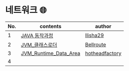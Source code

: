 # 네트워크 🌐

| No.  | contents                                                     | author                                              |
| ---- | ------------------------------------------------------------ | --------------------------------------------------- |
| 1    | [JAVA 동작과정](https://github.com/sproutt/cs-world/blob/main/Network_%EB%84%A4%ED%8A%B8%EC%9B%8C%ED%81%AC/01_TCP_UDP.md) | [Ilisha29](https://github.com/Ilisha29)             |
| 2    | [JVM_클래스로더]() | [Bellroute](https://github.com/Bellroute)           |
| 3    | [JVM_Runtime_Data_Area]()| [hotheadfactory](https://github.com/hotheadfactory) |
| 4    |                                               |                                                      |

